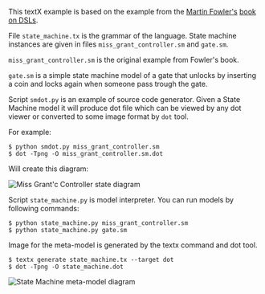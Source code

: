 This textX example is based on the example from the [Martin
Fowler's](http://www.martinfowler.com/aboutMe.html) [book on
DSLs](http://www.martinfowler.com/books/dsl.html).

File `state_machine.tx` is the grammar of the language. State machine instances
are given in files `miss_grant_controller.sm` and  `gate.sm`.

`miss_grant_controller.sm` is the original example from Fowler's book.

`gate.sm` is a simple state machine model of a gate that unlocks by inserting
a coin and locks again when someone pass trough the gate.

Script `smdot.py` is an example of source code generator. Given a State Machine
model it will produce dot file which can be viewed by any dot viewer or
converted to some image format by `dot` tool.

For example:

    $ python smdot.py miss_grant_controller.sm
    $ dot -Tpng -O miss_grant_controller.sm.dot

Will create this diagram:

![Miss Grant'c Controller state diagram](https://raw.githubusercontent.com/textX/textX/master/examples/StateMachine/miss_grant_controller.sm.dot.png)

Script `state_machine.py` is model interpreter. You can run models by 
following commands:

    $ python state_machine.py miss_grant_controller.sm
    $ python state_machine.py gate.sm

Image for the meta-model is generated by the textx command and dot tool.

    $ textx generate state_machine.tx --target dot
    $ dot -Tpng -O state_machine.dot

![State Machine meta-model diagram](https://raw.githubusercontent.com/textX/textX/master/examples/StateMachine/state_machine.tx.dot.png)
